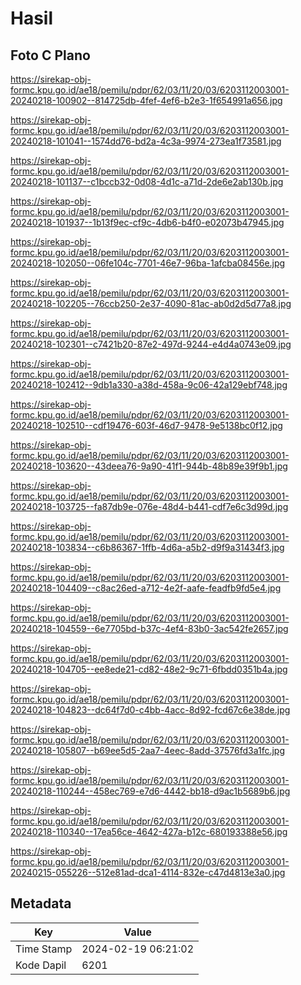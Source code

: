 # Hasil

## Foto C Plano

https://sirekap-obj-formc.kpu.go.id/ae18/pemilu/pdpr/62/03/11/20/03/6203112003001-20240218-100902--814725db-4fef-4ef6-b2e3-1f654991a656.jpg

https://sirekap-obj-formc.kpu.go.id/ae18/pemilu/pdpr/62/03/11/20/03/6203112003001-20240218-101041--1574dd76-bd2a-4c3a-9974-273ea1f73581.jpg

https://sirekap-obj-formc.kpu.go.id/ae18/pemilu/pdpr/62/03/11/20/03/6203112003001-20240218-101137--c1bccb32-0d08-4d1c-a71d-2de6e2ab130b.jpg

https://sirekap-obj-formc.kpu.go.id/ae18/pemilu/pdpr/62/03/11/20/03/6203112003001-20240218-101937--1b13f9ec-cf9c-4db6-b4f0-e02073b47945.jpg

https://sirekap-obj-formc.kpu.go.id/ae18/pemilu/pdpr/62/03/11/20/03/6203112003001-20240218-102050--06fe104c-7701-46e7-96ba-1afcba08456e.jpg

https://sirekap-obj-formc.kpu.go.id/ae18/pemilu/pdpr/62/03/11/20/03/6203112003001-20240218-102205--76ccb250-2e37-4090-81ac-ab0d2d5d77a8.jpg

https://sirekap-obj-formc.kpu.go.id/ae18/pemilu/pdpr/62/03/11/20/03/6203112003001-20240218-102301--c7421b20-87e2-497d-9244-e4d4a0743e09.jpg

https://sirekap-obj-formc.kpu.go.id/ae18/pemilu/pdpr/62/03/11/20/03/6203112003001-20240218-102412--9db1a330-a38d-458a-9c06-42a129ebf748.jpg

https://sirekap-obj-formc.kpu.go.id/ae18/pemilu/pdpr/62/03/11/20/03/6203112003001-20240218-102510--cdf19476-603f-46d7-9478-9e5138bc0f12.jpg

https://sirekap-obj-formc.kpu.go.id/ae18/pemilu/pdpr/62/03/11/20/03/6203112003001-20240218-103620--43deea76-9a90-41f1-944b-48b89e39f9b1.jpg

https://sirekap-obj-formc.kpu.go.id/ae18/pemilu/pdpr/62/03/11/20/03/6203112003001-20240218-103725--fa87db9e-076e-48d4-b441-cdf7e6c3d99d.jpg

https://sirekap-obj-formc.kpu.go.id/ae18/pemilu/pdpr/62/03/11/20/03/6203112003001-20240218-103834--c6b86367-1ffb-4d6a-a5b2-d9f9a31434f3.jpg

https://sirekap-obj-formc.kpu.go.id/ae18/pemilu/pdpr/62/03/11/20/03/6203112003001-20240218-104409--c8ac26ed-a712-4e2f-aafe-feadfb9fd5e4.jpg

https://sirekap-obj-formc.kpu.go.id/ae18/pemilu/pdpr/62/03/11/20/03/6203112003001-20240218-104559--6e7705bd-b37c-4ef4-83b0-3ac542fe2657.jpg

https://sirekap-obj-formc.kpu.go.id/ae18/pemilu/pdpr/62/03/11/20/03/6203112003001-20240218-104705--ee8ede21-cd82-48e2-9c71-6fbdd0351b4a.jpg

https://sirekap-obj-formc.kpu.go.id/ae18/pemilu/pdpr/62/03/11/20/03/6203112003001-20240218-104823--dc64f7d0-c4bb-4acc-8d92-fcd67c6e38de.jpg

https://sirekap-obj-formc.kpu.go.id/ae18/pemilu/pdpr/62/03/11/20/03/6203112003001-20240218-105807--b69ee5d5-2aa7-4eec-8add-37576fd3a1fc.jpg

https://sirekap-obj-formc.kpu.go.id/ae18/pemilu/pdpr/62/03/11/20/03/6203112003001-20240218-110244--458ec769-e7d6-4442-bb18-d9ac1b5689b6.jpg

https://sirekap-obj-formc.kpu.go.id/ae18/pemilu/pdpr/62/03/11/20/03/6203112003001-20240218-110340--17ea56ce-4642-427a-b12c-680193388e56.jpg

https://sirekap-obj-formc.kpu.go.id/ae18/pemilu/pdpr/62/03/11/20/03/6203112003001-20240215-055226--512e81ad-dca1-4114-832e-c47d4813e3a0.jpg


## Metadata

| Key        | Value               |
| ---------- | ------------------- |
| Time Stamp | 2024-02-19 06:21:02 |
| Kode Dapil | 6201                |



